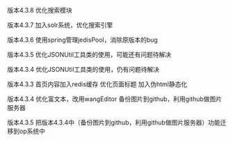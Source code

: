 版本4.3.8
优化搜索模块

版本4.3.7
加入solr系统，优化搜索引擎

版本4.3.6
使用spring管理jedisPool，消除原版本的bug

版本4.3.5
优化JSONUtil工具类的使用，可能还有问题待解决

版本4.3.4
优化JSONUtil工具类的使用，仍有问题待解决

版本4.3.3
首页内容加入redis缓存
优化页面标题
加入伪html静态化

版本4.3.4
优化富文本，改用wangEditor
备份图片到github，利用github做图片服务器

版本4.3.5
把版本4.3.4中（备份图片到github，利用github做图片服务器）功能迁移到op系统中
